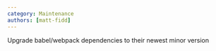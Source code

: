 ```yaml
---
category: Maintenance
authors: [matt-fidd]
---
```


Upgrade babel/webpack dependencies to their newest minor version
